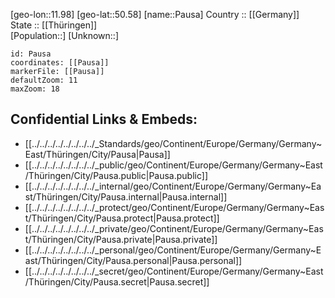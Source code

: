 ﻿---
location: [50.58,11.98] 
mapzoom: [7,12] 
mapmarker: city 
type: City
tags:
- geo/City


SpocWebEntityId: 33265
isDeleted: false
confidential: public

---
[geo-lon::11.98] 
[geo-lat::50.58] 
[name::Pausa] 
Country :: [[Germany]]  
State :: [[Thüringen]]  
[Population::] 
[Unknown::] 


```leaflet
id: Pausa
coordinates: [[Pausa]] 
markerFile: [[Pausa]] 
defaultZoom: 11 
maxZoom: 18
```


## Confidential Links & Embeds: 
- [[../../../../../../../../_Standards/geo/Continent/Europe/Germany/Germany~East/Thüringen/City/Pausa|Pausa]] 
- [[../../../../../../../../_public/geo/Continent/Europe/Germany/Germany~East/Thüringen/City/Pausa.public|Pausa.public]] 
- [[../../../../../../../../_internal/geo/Continent/Europe/Germany/Germany~East/Thüringen/City/Pausa.internal|Pausa.internal]] 
- [[../../../../../../../../_protect/geo/Continent/Europe/Germany/Germany~East/Thüringen/City/Pausa.protect|Pausa.protect]] 
- [[../../../../../../../../_private/geo/Continent/Europe/Germany/Germany~East/Thüringen/City/Pausa.private|Pausa.private]] 
- [[../../../../../../../../_personal/geo/Continent/Europe/Germany/Germany~East/Thüringen/City/Pausa.personal|Pausa.personal]] 
- [[../../../../../../../../_secret/geo/Continent/Europe/Germany/Germany~East/Thüringen/City/Pausa.secret|Pausa.secret]] 

